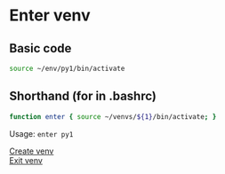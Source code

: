 # Enter venv   
## Basic code   
```bash   
source ~/env/py1/bin/activate   
```   
   
## Shorthand (for in .bashrc)   
``` bash   
function enter { source ~/venvs/${1}/bin/activate; }   
```   
   
Usage: `enter py1`   
   
   
[Create venv](Create%20venv.md)   
[Exit venv](Exit%20venv.md)